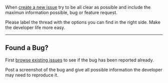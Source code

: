 When [create a new issue](https://github.com/matriax/Babylon3D/issues/new) try to be all clear as possible and include the maximun information possible, bug or feature request.

Please label the thread with the options you can find in the right side. Make the developer life more easy.

***

Found a Bug?
---
First [browse existing issues](https://github.com/matriax/Babylon3D/issues) to see if the bug has been reported already. 

Post a screenshot of the bug and give all possible information the developer may need to reproduce it.
